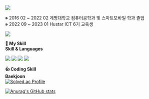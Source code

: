 <img src="https://capsule-render.vercel.app/api?type=waving&color=auto&height=300&section=header&text=Hello%20World&fontSize=90" />

⁍ 2016 02 ~ 2022 02 계명대학교 컴퓨터공학과 및 스마트모바일 학과 졸업 <br>
⁍ 2022 09 ~ 2023 01 Hustar ICT 6기 교육생  <br>


[<img src="https://img.shields.io/badge/Notion-3DDC84?style=flat-square&logo=Notion&logoColor=white"/>](https://laser-zinc-624.notion.site/cho-Hyung-Seok-ff074d2da80a48e7a06cb057634f6b1e)

<b>💪 My Skill </b> <br>
<b> Skill & Languages </b> <br>

<img src="https://img.shields.io/badge/Android-3DDC84?style=flat-square&logo=Android&logoColor=white"/> <img src="https://img.shields.io/badge/Python-0000ff?style=flat-square&logo=python&logoColor=white"/> <img src="https://img.shields.io/badge/LabView-ffD400?style=flat-square&logo=labview&logoColor=white"/> <img src="https://img.shields.io/badge/mysql-8977AD?style=flat-square&logo=mysql&logoColor=white"/>

<b> 👍 Coding Skill </b> <br>
<b>  Baekjoon </b> <br>
[![Solved.ac Profile](http://mazassumnida.wtf/api/v2/generate_badge?boj=d123)](https://solved.ac/d123/)



[![Anurag's GitHub stats](https://github-readme-stats.vercel.app/api?username=cho123456789)](https://github.com/anuraghazra/github-readme-stats)
